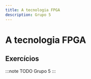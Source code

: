 ```yaml
---
title: A tecnologia FPGA
description: Grupo 5
---
```


# A tecnologia FPGA
## Exercícios
:::note TODO
Grupo 5
:::
